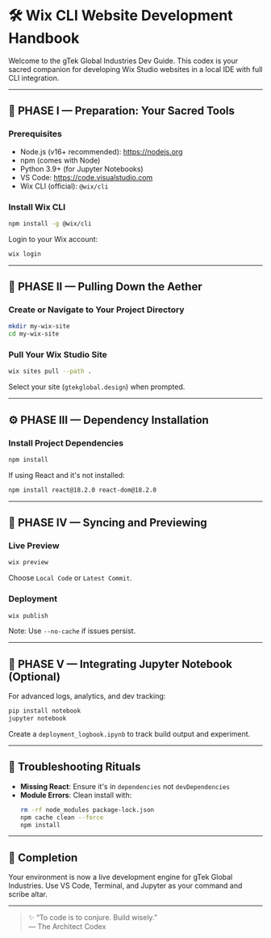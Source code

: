 
# 🛠️ Wix CLI Website Development Handbook

Welcome to the gTek Global Industries Dev Guide. This codex is your sacred companion for developing Wix Studio websites in a local IDE with full CLI integration.

---

## 🔮 PHASE I — Preparation: Your Sacred Tools

### Prerequisites
- Node.js (v16+ recommended): https://nodejs.org
- npm (comes with Node)
- Python 3.9+ (for Jupyter Notebooks)
- VS Code: https://code.visualstudio.com
- Wix CLI (official): `@wix/cli`

### Install Wix CLI

```bash
npm install -g @wix/cli
```

Login to your Wix account:

```bash
wix login
```

---

## 🧭 PHASE II — Pulling Down the Aether

### Create or Navigate to Your Project Directory

```bash
mkdir my-wix-site
cd my-wix-site
```

### Pull Your Wix Studio Site

```bash
wix sites pull --path .
```

Select your site (`gtekglobal.design`) when prompted.

---

## ⚙️ PHASE III — Dependency Installation

### Install Project Dependencies

```bash
npm install
```

If using React and it's not installed:

```bash
npm install react@18.2.0 react-dom@18.2.0
```

---

## 🔁 PHASE IV — Syncing and Previewing

### Live Preview

```bash
wix preview
```

Choose `Local Code` or `Latest Commit`.

### Deployment

```bash
wix publish
```

Note: Use `--no-cache` if issues persist.

---

## 🧪 PHASE V — Integrating Jupyter Notebook (Optional)

For advanced logs, analytics, and dev tracking:

```bash
pip install notebook
jupyter notebook
```

Create a `deployment_logbook.ipynb` to track build output and experiment.

---

## 🧿 Troubleshooting Rituals

- **Missing React**: Ensure it's in `dependencies` not `devDependencies`
- **Module Errors**: Clean install with:
  ```bash
  rm -rf node_modules package-lock.json
  npm cache clean --force
  npm install
  ```

---

## 🏁 Completion

Your environment is now a live development engine for gTek Global Industries. Use VS Code, Terminal, and Jupyter as your command and scribe altar.

---
> ✨ “To code is to conjure. Build wisely.”  
> — The Architect Codex
